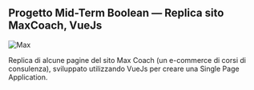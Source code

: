 <h2>Progetto Mid-Term Boolean — Replica sito MaxCoach, VueJs</h2>


![Max](https://github.com/user-attachments/assets/6bc101ff-7ce5-47f4-a832-ef096efa19a3)



Replica di alcune pagine del sito Max Coach (un e-commerce di corsi di consulenza), sviluppato utilizzando VueJs per creare una Single Page Application.
